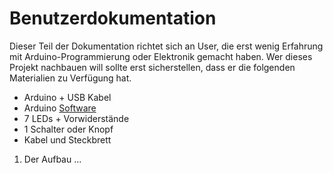 # Benutzerdokumentation

Dieser Teil der Dokumentation richtet sich an User, die erst wenig Erfahrung mit Arduino-Programmierung oder Elektronik gemacht haben.
Wer dieses Projekt nachbauen will sollte erst sicherstellen, dass er die folgenden Materialien zu Verfügung hat.
- Arduino + USB Kabel
- Arduino [Software](https://www.arduino.cc/en/Main/Software)
- 7 LEDs + Vorwiderstände
- 1 Schalter oder Knopf
- Kabel und Steckbrett

1. Der Aufbau
...